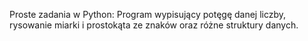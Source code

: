 Proste zadania w Python: Program wypisujący potęgę danej liczby, rysowanie miarki i prostokąta ze znaków oraz różne struktury danych.